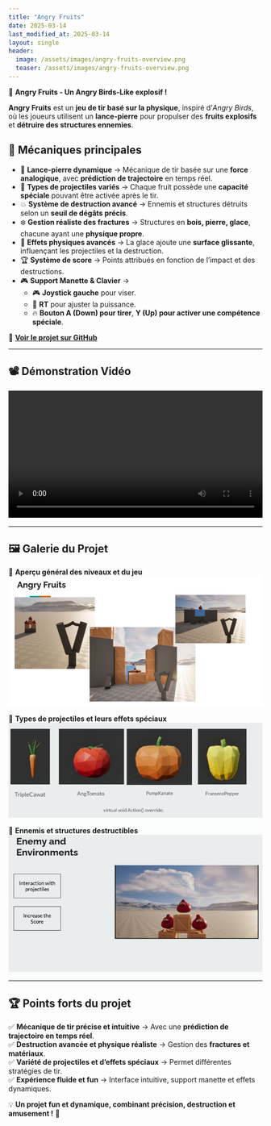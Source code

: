 ```yaml
---
title: "Angry Fruits"
date: 2025-03-14
last_modified_at: 2025-03-14
layout: single
header:
  image: /assets/images/angry-fruits-overview.png
  teaser: /assets/images/angry-fruits-overview.png
---
```


🍉 **Angry Fruits - Un Angry Birds-Like explosif !**  

**Angry Fruits** est un **jeu de tir basé sur la physique**, inspiré d’*Angry Birds*, où les joueurs utilisent un **lance-pierre** pour propulser des **fruits explosifs** et **détruire des structures ennemies**.  

## 🎯 **Mécaniques principales**  

- 🏹 **Lance-pierre dynamique** → Mécanique de tir basée sur une **force analogique**, avec **prédiction de trajectoire** en temps réel.  
- 🍏 **Types de projectiles variés** → Chaque fruit possède une **capacité spéciale** pouvant être activée après le tir.  
- 💥 **Système de destruction avancé** → Ennemis et structures détruits selon un **seuil de dégâts précis**.  
- ❄️ **Gestion réaliste des fractures** → Structures en **bois, pierre, glace**, chacune ayant une **physique propre**.  
- 🧊 **Effets physiques avancés** → La glace ajoute une **surface glissante**, influençant les projectiles et la destruction.  
- 🏆 **Système de score** → Points attribués en fonction de l’impact et des destructions.  
- 🎮 **Support Manette & Clavier** →  
   - 🎮 **Joystick gauche** pour viser.  
   - 🎯 **RT** pour ajuster la puissance.  
   - 🔥 **Bouton A (Down) pour tirer**, **Y (Up) pour activer une compétence spéciale**.  

🔗 **[Voir le projet sur GitHub](https://github.com/Riuck01/Angry-Fruits)**  

---

## 📽️ **Démonstration Vidéo**  

<video controls width="100%">
  <source src="/assets/videos/angry-fruits-demo.mp4" type="video/mp4">
  Votre navigateur ne supporte pas la vidéo.
</video>  

---

## 🖼️ **Galerie du Projet**  

📌 **Aperçu général des niveaux et du jeu**  
![Vue d’ensemble du projet](/assets/images/angry-fruits-overview.png)  

📌 **Types de projectiles et leurs effets spéciaux**  
![Types de projectiles](/assets/images/angry-fruits-projectiles.png)  

📌 **Ennemis et structures destructibles**  
![Ennemis et structures](/assets/images/angry-fruits-enemies.png)  

---

## 🏆 **Points forts du projet**  
✅ **Mécanique de tir précise et intuitive** → Avec une **prédiction de trajectoire en temps réel**.  
✅ **Destruction avancée et physique réaliste** → Gestion des **fractures et matériaux**.  
✅ **Variété de projectiles et d’effets spéciaux** → Permet différentes stratégies de tir.  
✅ **Expérience fluide et fun** → Interface intuitive, support manette et effets dynamiques.  

💡 **Un projet fun et dynamique, combinant précision, destruction et amusement !** 🚀  
